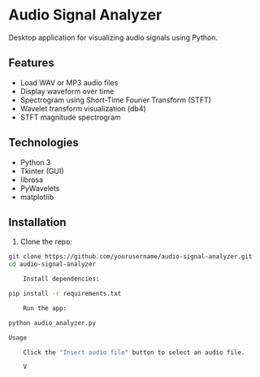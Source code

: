 # Audio Signal Analyzer

Desktop application for visualizing audio signals using Python.

## Features
- Load WAV or MP3 audio files
- Display waveform over time
- Spectrogram using Short-Time Fourier Transform (STFT)
- Wavelet transform visualization (db4)
- STFT magnitude spectrogram

## Technologies
- Python 3
- Tkinter (GUI)
- librosa
- PyWavelets
- matplotlib

## Installation

1. Clone the repo:

```bash
git clone https://github.com/yourusername/audio-signal-analyzer.git
cd audio-signal-analyzer

    Install dependencies:

pip install -r requirements.txt

    Run the app:

python audio_analyzer.py

Usage

    Click the "Insert audio file" button to select an audio file.

    V
